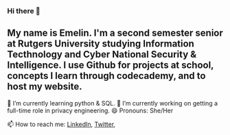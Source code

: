 ### Hi there 👋

## My name is Emelin. I'm a second semester senior at Rutgers University studying Information Tecthnology and Cyber National Security & Intelligence. I use Github for projects at school, concepts I learn through codecademy, and to host my website.

🌱 I’m currently learning python & SQL.
🔭 I’m currently working on getting a full-time role in privacy engineering.
😄 Pronouns: She/Her

📫 How to reach me: [LinkedIn](https://www.linkedin.com/in/emelinflores01/), [Twitter](https://twitter.com/fsemmha), 
